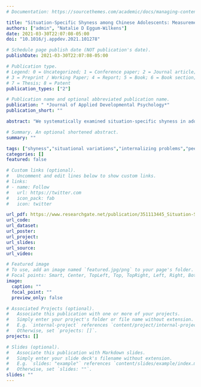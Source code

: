 ```yaml
---
# Documentation: https://sourcethemes.com/academic/docs/managing-content/

title: "Situation-Specific Shyness among Chinese Adolescents: Measurement and Associations with Adjustment"
authors: ["admin", "Natalie D Eggum-Wilkens"]
date: 2021-03-30T22:07:08-05:00
doi: "10.1016/j.appdev.2021.101278"

# Schedule page publish date (NOT publication's date).
publishDate: 2021-03-30T22:07:08-05:00

# Publication type.
# Legend: 0 = Uncategorized; 1 = Conference paper; 2 = Journal article;
# 3 = Preprint / Working Paper; 4 = Report; 5 = Book; 6 = Book section;
# 7 = Thesis; 8 = Patent
publication_types: ["2"]

# Publication name and optional abbreviated publication name.
publication: " *Journal of Applied Developmental Psychology*"
publication_short: ""

abstract: "We systematically examined situation-specific shyness in adolescence and inspected the relations between situation-specific shyness and multiple aspects of adjustment. Adolescents (N = 492) from an urban school in China participated in the study during 7th (T1) and 8th (T2) grades. Adolescents self-reported their situation-specific shyness using a new measure of hypothetical scenarios, and their general shyness and internalizing problems. Peers reported adolescents’ popularity and peer rejection. The school provided the adolescents’ academic records. Factor analyses supported a three-factor structure of situation-specific shyness: shyness with familiar peers, shyness with unfamiliar peers, and shyness in formal situations. Shyness with familiar peers predicted maladjustment in multiple domains, especially academic and peer difficulties. Shyness with unfamiliar peers and shyness in formal situations, by contrast, primarily were associated with internalizing problems, and occasionally were related to positive adjustment. Our findings supported the importance of considering the situation in which shyness occurs when developing intervention programs."

# Summary. An optional shortened abstract.
summary: ""

tags: ["shyness","situational variations","internalizing problems","peer relationships","academic achievement"]
categories: []
featured: false

# Custom links (optional).
#   Uncomment and edit lines below to show custom links.
# links:
# - name: Follow
#   url: https://twitter.com
#   icon_pack: fab
#   icon: twitter

url_pdf: https://www.researchgate.net/publication/351113445_Situation-Specific_Shyness_among_Chinese_Adolescents_Measurement_and_Associations_with_Adjustment
url_code:
url_dataset:
url_poster:
url_project:
url_slides:
url_source:
url_video:

# Featured image
# To use, add an image named `featured.jpg/png` to your page's folder. 
# Focal points: Smart, Center, TopLeft, Top, TopRight, Left, Right, BottomLeft, Bottom, BottomRight.
image:
  caption: ""
  focal_point: ""
  preview_only: false

# Associated Projects (optional).
#   Associate this publication with one or more of your projects.
#   Simply enter your project's folder or file name without extension.
#   E.g. `internal-project` references `content/project/internal-project/index.md`.
#   Otherwise, set `projects: []`.
projects: []

# Slides (optional).
#   Associate this publication with Markdown slides.
#   Simply enter your slide deck's filename without extension.
#   E.g. `slides: "example"` references `content/slides/example/index.md`.
#   Otherwise, set `slides: ""`.
slides: ""
---
```

